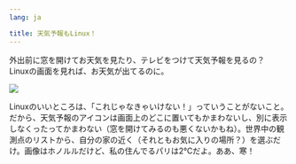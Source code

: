 ```yaml
---
lang: ja

title: 天気予報もLinux！
---
```


外出前に窓を開けてお天気を見たり、テレビをつけて天気予報を見るの？　Linuxの画面を見れば、お天気が出てるのに。

<img src="Images/weather.png" />

Linuxのいいところは、「これじゃなきゃいけない！」っていうことがないこと。だから、天気予報のアイコンは画面上のどこに置いてもかまわないし、別に表示しなくったってかまわない（窓を開けてみるのも悪くないかもね）。世界中の観測点のリストから、自分の家の近く（それともお気に入りの場所？）を選ぶだけ。画像はホノルルだけど、私の住んでるパリは2°Cだよ。ああ、寒！




